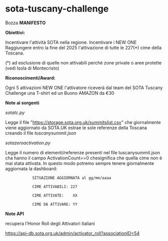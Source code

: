 # sota-tuscany-challenge


Bozza **MANIFESTO** 

**Obiettivi:**

Incentivare l'attività SOTA nella regione.
Incentivare i NEW ONE
Raggiungere entro la fine del 2025 l'attivazione di tutte le 227(*) cime della Toscana.

(*) ad esclusione di quelle non attivabili perchè zone private o aree protette (vedi Isola di Montecristo)

**Riconoscimenti/Award:**

Ogni 5 attivazioni NEW ONE l'attivatore riceverà dal team del SOTA Tuscany Challenge una T-shirt ed un Buono AMAZON da €30





**Note ai sorgenti**

*sotatc.py*  

Legge il file "https://storage.sota.org.uk/summitslist.csv" che giornalmente viene aggiornato da SOTA.UK estrae le sole referenze della Toscana creando il file *tuscanysummit.json*

*sotazeroactivation.py*

Legge il numero di elementi/referenze presenti nel file tuscanysummit.json cha hanno il campo ActivationCount==0 chesignifica che quella cime non è mai stata attivata.
            In questo modo potremo sempre tenere giornalmente aggiornata la dashboard: 
             
                SITUAZIONE AGGIORNATA al gg/mm/aaaa
                
                CIME ATTIVABILI: 227
                
                CIME ATTIVATE:    XX
                
                CIME DA ATTIVARE: YY


**Note API**

recupera l'Honor Roll degli Attivatori italiani


https://api-db.sota.org.uk/admin/activator_roll?associationID=54
